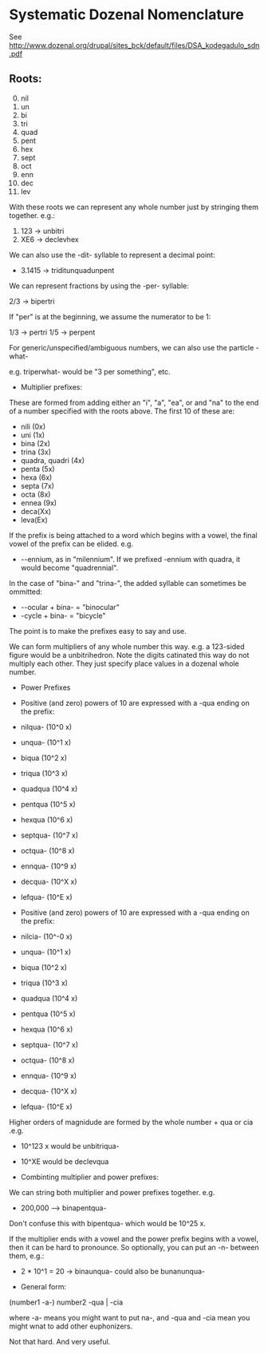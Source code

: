 # Systematic Dozenal Nomenclature

See http://www.dozenal.org/drupal/sites_bck/default/files/DSA_kodegadulo_sdn.pdf

##  Roots:
0.  nil
1. un
2. bi
3. tri
4. quad
5. pent
6. hex
7. sept
8. oct
9. enn
10. dec
11. lev

With these roots we can represent any whole number just by stringing them together.
e.g.:

1. 123  -> unbitri
2. XE6  -> declevhex

We can also use the -dit- syllable to represent a decimal point:

* 3.1415 -> triditunquadunpent

We can represent fractions by using the -per- syllable:

2/3 -> bipertri

If "per" is at the beginning, we assume the numerator to be 1:

1/3 -> pertri
1/5 -> perpent

For generic/unspecified/ambiguous numbers, we can also use the particle -what-

e.g. triperwhat-  would be "3 per something", etc.

* Multiplier prefixes:

These are formed from adding either an "i", "a", "ea", or and "na" to the end
of a number specified with the roots above.  The first 10 of these are:

* nili (0x)
* uni (1x)
* bina (2x)
* trina (3x)
* quadra, quadri (4x)
* penta (5x)
* hexa (6x)
* septa (7x)
* octa (8x)
* ennea (9x)
* deca(Xx)
* leva(Ex)

If the prefix is being attached to a word which begins with a vowel, the final vowel of the prefix can be elided.  e.g.
* --ennium, as in "milennium".   If we prefixed -ennium with quadra, it would become "quadrennial".

In the case of "bina-" and "trina-", the added syllable can sometimes be ommitted:
* --ocular + bina- = "binocular"
* -cycle + bina- = "bicycle"

The point is to make the prefixes easy to say and use.  


We can form multipliers of any whole number this way.  e.g. a 123-sided figure would be a unbitrihedron. 
Note the digits catinated this way do not multiply each other.  They just specify place values in a dozenal
whole number.


* Power Prefixes

* Positive (and zero) powers of 10 are expressed with a -qua ending on the prefix:

* nilqua- (10^0 x)
* unqua- (10^1 x)
* biqua (10^2 x)
* triqua (10^3 x)
* quadqua (10^4 x)
* pentqua (10^5 x)
* hexqua (10^6 x)
* septqua- (10^7 x)
* octqua- (10^8 x)
* ennqua- (10^9 x)
* decqua- (10^X x)
* lefqua- (10^E x)

* Positive (and zero) powers of 10 are expressed with a -qua ending on the prefix:

* nilcia- (10^-0 x)
* unqua- (10^1 x)
* biqua (10^2 x)
* triqua (10^3 x)
* quadqua (10^4 x)
* pentqua (10^5 x)
* hexqua (10^6 x)
* septqua- (10^7 x)
* octqua- (10^8 x)
* ennqua- (10^9 x)
* decqua- (10^X x)
* lefqua- (10^E x)

Higher orders of magnidude are formed by the whole number + qua or cia .e.g.
* 10^123 x would be unbitriqua-
* 10^XE would be declevqua

* Combinting multiplier and power prefixes:

We can string both multiplier and power prefixes together.  e.g.
* 200,000  --> binapentqua-

Don't confuse this with bipentqua- which would be 10^25 x.

If the multiplier ends with a vowel and the power prefix begins with a vowel, then it can be hard to pronounce.
So optionally, you can put an -n- between them, e.g.:

*  2 * 10^1 = 20 -> binaunqua-  could also be bunanunqua-

* General form:

(number1 -a-) number2 -qua | -cia  

where -a- means you might want to put na-, and -qua and -cia mean you might wnat to add other euphonizers.  

Not that hard.  And very useful.
